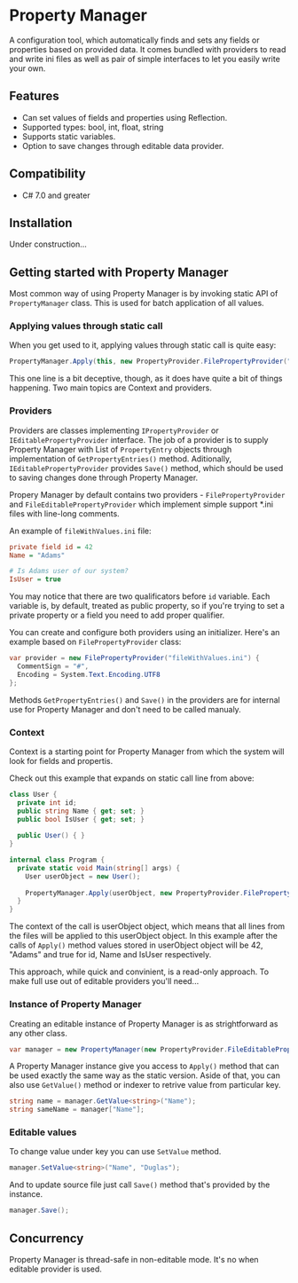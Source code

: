 # Property Manager
A configuration tool, which automatically finds and sets any fields or properties based on provided data. It comes bundled with providers to read and write ini files as well as pair of simple interfaces to let you easily write your own.

## Features
* Can set values of fields and properties using Reflection.
* Supported types: bool, int, float, string
* Supports static variables.
* Option to save changes through editable data provider.

## Compatibility
* C# 7.0 and greater

## Installation
Under construction...

## Getting started with Property Manager
Most common way of using Property Manager is by invoking static API of `PropertyManager` class. This is used for batch application of all values.

### Applying values through static call
When you get used to it, applying values through static call is quite easy:
```c#
PropertyManager.Apply(this, new PropertyProvider.FilePropertyProvider("fileWithValues.ini"));
```

This one line is a bit deceptive, though, as it does have quite a bit of things happening. Two main topics are Context and providers.

### Providers
Providers are classes implementing `IPropertyProvider` or `IEditablePropertyProvider` interface. The job of a provider is to supply Property Manager with List of `PropertyEntry` objects through implementation of `GetPropertyEntries()` method. Aditionally, `IEditablePropertyProvider` provides `Save()` method, which should be used to saving changes done through Property Manager.

Propery Manager by default contains two providers - `FilePropertyProvider` and `FileEditablePropertyProvider` which implement simple support \*.ini files with line-long comments.

An example of `fileWithValues.ini` file:
```ini
private field id = 42
Name = "Adams"

# Is Adams user of our system?
IsUser = true
```

You may notice that there are two qualificators before `id` variable. Each variable is, by default, treated as public property, so if you're trying to set a private property or a field you need to add proper qualifier.

You can create and configure both providers using an initializer. Here's an example based on `FilePropertyProvider` class:
```c#
var provider = new FilePropertyProvider("fileWithValues.ini") {
  CommentSign = "#",
  Encoding = System.Text.Encoding.UTF8
};
```

Methods `GetPropertyEntries()` and `Save()` in the providers are for internal use for Property Manager and don't need to be called manualy.

### Context
Context is a starting point for Property Manager from which the system will look for fields and propertis.

Check out this example that expands on static call line from above:
```c#
class User {
  private int id;
  public string Name { get; set; }
  public bool IsUser { get; set; }
    
  public User() { }
}

internal class Program {
  private static void Main(string[] args) {
    User userObject = new User();
    
    PropertyManager.Apply(userObject, new PropertyProvider.FilePropertyProvider("fileWithValues.ini"));
  }
}
```

The context of the call is userObject object, which means that all lines from the files will be applied to this userObject object. In this example after the calls of `Apply()` method values stored in userObject object will be 42, "Adams" and true for id, Name and IsUser respectively.

This approach, while quick and convinient, is a read-only approach. To make full use out of editable providers you'll need...

### Instance of Property Manager
Creating an editable instance of Property Manager is as strightforward as any other class.

```c#
var manager = new PropertyManager(new PropertyProvider.FileEditablePropertyProvider("fileWithValues.ini"));
```

A Property Manager instance give you access to `Apply()` method that can be used exactly the same way as the static version. Aside of that, you can also use `GetValue()` method or indexer to retrive value from particular key.
```c#
string name = manager.GetValue<string>("Name");
string sameName = manager["Name"];
```

### Editable values
To change value under key you can use `SetValue` method.
```c#
manager.SetValue<string>("Name", "Duglas");
```

And to update source file just call `Save()` method that's provided by the instance.
```c#
manager.Save();
```

## Concurrency
Property Manager is thread-safe in non-editable mode. It's no when editable provider is used.
